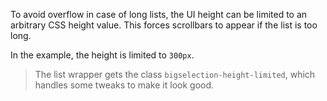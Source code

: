 To avoid overflow in case of long lists, the UI height can be limited
to an arbitrary CSS height value. This forces scrollbars to appear
if the list is too long.

In the example, the height is limited to `300px`.

> The list wrapper gets the class `bigselection-height-limited`, which
> handles some tweaks to make it look good.
